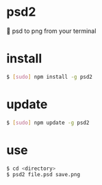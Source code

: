 # psd2

:art: psd to png from your terminal

# install

```bash
$ [sudo] npm install -g psd2
```

# update

```bash
$ [sudo] npm update -g psd2
```

# use

```bash
$ cd <directory>
$ psd2 file.psd save.png
```
